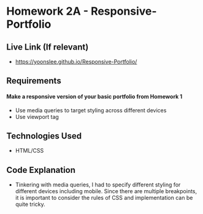 # Homework 2A - Responsive-Portfolio

## Live Link (If relevant)
 - https://yoonslee.github.io/Responsive-Portfolio/

## Requirements
#### Make a responsive version of your basic portfolio from Homework 1

- Use media queries to target styling across different devices
- Use viewport tag

## Technologies Used
- HTML/CSS

## Code Explanation
- Tinkering with media queries, I had to specify different styling for different devices including mobile. Since there are multiple breakpoints, it is important to consider the rules of CSS and implementation can be quite tricky.